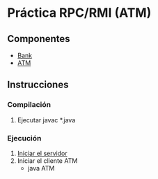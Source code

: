 # Práctica RPC/RMI (ATM)

## Componentes

- [Bank](https://github.com/albasanchez/javarmi-bank)
- [ATM](https://github.com/albasanchez/javarmi-atm)

## Instrucciones

### Compilación

1. Ejecutar javac \*.java

### Ejecución

1. [Iniciar el servidor](https://github.com/albasanchez/javarmi-bank)
2. Iniciar el cliente ATM
   - java ATM
